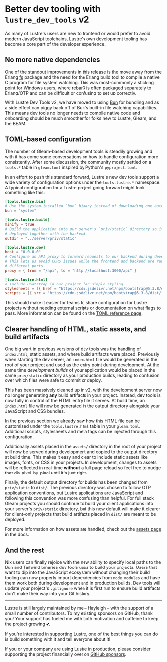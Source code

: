 # Better dev tooling with `lustre_dev_tools` v2

As many of Lustre's users are new to frontend or would prefer to avoid modern
JavaScript toolchains, Lustre's own development tooling has become a core part of
the developer experience.

## No more native dependencies

One of the standout improvements in this release is the move away from the Erlang
[fs](https://hex.pm/packages/fs) package and the need for the Erlang build tool
to compile a native C program for file system watching. This was most-commonly
a sticking point for Windows users, where rebar3 is often packaged separately to
Erlang/OTP and can be difficult or confusing to set up correctly.

With Lustre Dev Tools v2, we have moved to using [Bun](https://bun.sh) for bundling
and as a side effect can piggy back off of Bun's built-in file watching capabilities.
This means dev tools no longer needs to compile native code and onboarding should
be much smoother for folks new to Lustre, Gleam, and the BEAM.

## TOML-based configuration

The number of Gleam-based development tools is steadily growing and with it has
come some conversations on how to handle configuration more consistently. After
some discussion, the community mostly settled on a `tools.*` table in `gleam.toml`
inspired by Python's `pyproject.toml`.

In an effort to push this standard forward, Lustre's new dev tools support a wide
variety of configuration options under the `tools.lustre.*` namespace. A typical
configuration for a Lustre project going forward might look something like this:

```toml
[tools.lustre.bin]
# Use the system-installed `bun` binary instead of downloading one automatically.
bun = "system"

[tools.lustre.build]
minify = true
# Build the application into our server's `priv/static` directory so it can be
# deployed together with the backend.
outdir = "../server/priv/static"

[tools.lustre.dev]
host = "0.0.0.0"
# Configure an API proxy to forward requests to our backend during development.
# This lets us avoid CORS issues while the frontend and backend are running on
# different ports.
proxy = { from = "/api", to = "http://localhost:3000/api" }

[tools.lustre.html]
# Include Bootstrap in our project for simple styling.
stylesheets = [{ href = "https://cdn.jsdelivr.net/npm/bootstrap@5.3.8/dist/css/bootstrap.min.css" }]
scripts = [{ src = "https://cdn.jsdelivr.net/npm/bootstrap@5.3.8/dist/js/bootstrap.bundle.min.js" }]
```

This should make it easier for teams to share configuration for Lustre projects
without needing external scripts or documentation on what flags to pass. More
information can be found on the [TOML reference page](https://hexdocs.pm/lustre_dev_tools/toml-reference.html).

## Clearer handling of HTML, static assets, and build artifacts

One big wart in previous versions of dev tools was the handling of `index.html`,
static assets, and where build artifacts were placed. Previously when starting
the dev server, an `index.html` file would be generated in the root of your project
and used as the entry point during development. At the same time _development
builds_ of your application would be placed in the same `priv/static` directory
as your production builds, leading to confusion over which files were safe to
commit or deploy.

This has been massively cleaned up in v2, with the development server now no longer
generating **any** build artifacts in your project. Instead, dev tools is now fully
in control of the HTML entry file it serves. At build time, an `index.html` file
will now be generated in the output directory alongside your JavaScript and CSS
bundles.

In the previous section we already saw how this HTML file can be customised under
the `tools.lustre.html` table in your `gleam.toml`. Additional scripts, stylesheets
and meta tags can be injected through this configuration.

Additionally assets placed in the `assets/` directory in the root of your project
will now be served during development and copied to the output directory at build
time. This makes it easy and clear to include static assets like images, fonts,
or CSS in your projects. In development, changes to assets will be reflected in
real-time **without** a full page reload so feel free to nudge that div pixel-by-pixel
until it's just right.

Finally, the default output directory for builds has been changed from `priv/static`
to `dist/`. The previous directory was chosen to follow OTP application conventions,
but Lustre applications are JavaScript and following this convention was more
confusing than helpful. For full stack Gleam projects you should continue to build
your client applications into your server's `priv/static` directory, but this new
default will make it clearer for client-only projects that build artifacts placed
in `dist/` are meant to be deployed.

For more information on how assets are handled, check out the [assets page](https://hexdocs.pm/lustre_dev_tools/assets.html)
in the docs.

## And the rest

Nix users can finally rejoice with the new ability to specify local paths to the
Bun and Tailwind binaries dev tools uses to build your projects. Users that want
to dip into the JavaScript ecosystem without changing their build tooling can now
properly import dependencies from `node_modules` and have them work both during
development and in production builds. Dev tools will update your project's
`.gitignore` when it is first run to ensure build artifacts don't make their way
into your Git history.

---

Lustre is still largely maintained by me – Hayleigh – with the support of a small
number of contributors. To my existing sponsors on GitHub, thank you! Your support
has fueled me with both motivation and caffeine to keep the project growing 💕.

If you're interested in supporting Lustre, one of the best things you can do is
build something with it and tell everyone about it!

If you or your company are using Lustre in production, please consider supporting
the project financially over on [GitHub sponsors](https://github.com/sponsors/hayleigh-dot-dev).
